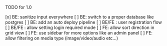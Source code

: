 TODO for 1.0

[x] BE: sanitize input everywhere
[ ] BE: switch to a proper database like postgres
[ ] BE: add an auto deploy pipeline
[ ] BE/FE : user registration flow
[ ] BE/FE : allow setting login required mode
[ ] FE: allow sort direction in grid view
[ ] FE: use sidebar for more options like an admin panel
[ ] FE: allow filtering on media type (image/video/audio etc...)
